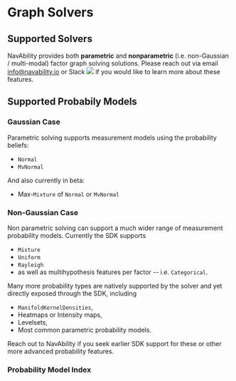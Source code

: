 # Graph Solvers

## Supported Solvers

NavAbility provides both **parametric** and **nonparametric** (i.e. non-Gaussian / multi-modal) factor graph solving solutions.  Please reach out via email <info@navability.io> or Slack [![](https://img.shields.io/badge/Invite-Slack-green.svg?style=popout)](https://join.slack.com/t/caesarjl/shared_invite/zt-ucs06bwg-y2tEbddwX1vR18MASnOLsw) if you would like to learn more about these features.

## Supported Probabily Models

### Gaussian Case

Parametric solving supports measurement models using the probability beliefs:
- `Normal`
- `MvNormal`

And also currently in beta:
- Max-`Mixture` of `Normal` or `MvNormal`

### Non-Gaussian Case

Non parametric solving can support a much wider range of measurement probability models.  Currently the SDK supports
- `Mixture`
- `Uniform`
- `Rayleigh`
- as well as multihypothesis features per factor -- i.e. `Categorical`.

Many more probability types are natively supported by the solver and yet directly exposed through the SDK, including
- `ManifoldKernelDensities`,
- Heatmaps or Intensity maps,
- Levelsets,
- Most common parametric probability models.

Reach out to NavAbility if you seek earlier SDK support for these or other more advanced probability features.

### Probability Model Index

<!-- ```@docs
NvaSDK.Normal
NvaSDK.FullNormal
NvaSDK.Uniform
NvaSDK.Rayleigh
NvaSDK.MixtureData
``` -->